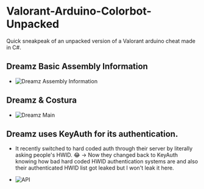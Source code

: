# Valorant-Arduino-Colorbot-Unpacked
Quick sneakpeak of an unpacked version of a Valorant arduino cheat made in C#.

## Dreamz Basic Assembly Information
- ![Dreamz Assembly Information](https://media.discordapp.net/attachments/959681858617098293/971237299742470204/unknown.png?width=1440&height=575)

## Dreamz & Costura
- ![Dreamz Main](https://media.discordapp.net/attachments/959681858617098293/971237782511030352/unknown.png?width=639&height=676)

## Dreamz uses KeyAuth for its authentication. 
- It recently switched to hard coded auth through their server by literally asking people's HWID. :joy: -> Now they changed back to KeyAuth knowing how bad hard coded HWID authentication systems are and also their authenticated HWID list got leaked but I won't leak it here.

- ![API](https://media.discordapp.net/attachments/796516046797930543/971238911579947068/unknown.png?width=1440&height=657)


